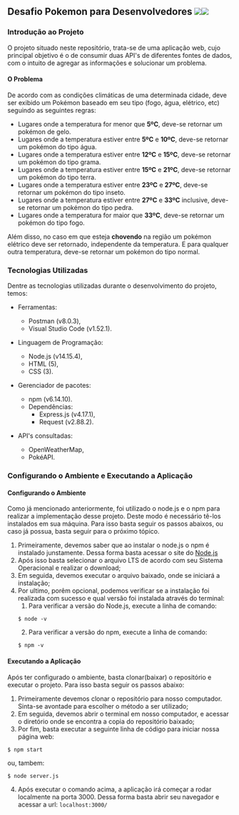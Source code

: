 ## Desafio Pokemon para Desenvolvedores ![](https://icon-icons.com/icons2/896/PNG/32/pokemon_go_play_game_cinema_film_movie_icon-icons.com_69163.png)![](https://icon-icons.com/icons2/851/PNG/32/pikachu_icon-icons.com_67535.png)

### Introdução ao Projeto
O projeto situado neste repositório, trata-se de uma aplicação web, cujo principal objetivo é o de consumir duas API's de diferentes fontes de dados, com o intuito de agregar as informações e solucionar um problema. 

#### O Problema
De acordo com as condições climáticas de uma determinada cidade, deve ser exibido um Pokémon baseado em seu tipo (fogo, água, elétrico, etc) seguindo as seguintes regras:

*  Lugares onde a temperatura for menor que **5ºC**, deve-se retornar um pokémon de gelo.
*  Lugares onde a temperatura estiver entre **5ºC** e **10ºC**, deve-se retornar um pokémon do tipo água.
*  Lugares onde a temperatura estiver entre **12ºC** e **15ºC**, deve-se retornar um pokémon do tipo grama.
*  Lugares onde a temperatura estiver entre **15ºC** e **21ºC**, deve-se retornar um pokémon do tipo terra.
*  Lugares onde a temperatura estiver entre **23ºC** e **27ºC**, deve-se retornar um pokémon do tipo inseto.
*  Lugares onde a temperatura estiver entre **27ºC** e **33ºC** inclusive, deve-se retornar um pokémon do tipo pedra.
*  Lugares onde a temperatura for maior que **33ºC**, deve-se retornar um pokémon do tipo fogo.

Além disso, no caso em que esteja **chovendo** na região um pokémon elétrico deve ser retornado, independente da temperatura. E para qualquer outra temperatura, deve-se retornar um pokémon do tipo normal.

### Tecnologias Utilizadas
Dentre as tecnologias utilizadas durante o desenvolvimento do projeto, temos:
* Ferramentas:
  * Postman (v8.0.3),
  * Visual Studio Code (v1.52.1).
  
* Linguagem de Programação:
  * Node.js (v14.15.4),
  * HTML (5),
  * CSS (3).
  
* Gerenciador de pacotes:
    * npm (v6.14.10).
    * Dependências:
      * Express.js (v4.17.1),
      * Request (v2.88.2).
  
* API's consultadas:
  * OpenWeatherMap,
  * PokéAPI.
  
### Configurando o Ambiente e Executando a Aplicação
#### Configurando o Ambiente
Como já mencionado anteriormente, foi utilizado o node.js e o npm para realizar a implementação desse projeto. Deste modo é necessário tê-los instalados em sua máquina. Para isso basta seguir os passos abaixos, ou caso já possua, basta seguir para o próximo tópico.
  1. Primeiramente, devemos saber que ao instalar o node.js o npm é instalado junstamente. Dessa forma basta acessar o site do [Node.js](https://nodejs.org/en/download/)
  2. Após isso basta selecionar o arquivo LTS de acordo com seu Sistema Operacional e realizar o download;
  3. Em seguida, devemos executar o arquivo baixado, onde se iniciará a instalação;
  4. Por ultimo, porêm opcional, podemos verificar se a instalação foi realizada com sucesso e qual versão foi instalada através do terminal:
     1. Para verificar a versão do Node.js, execute a linha de comando:
     ```
     $ node -v
     ```
     2. Para verificar a versão do npm, execute a linha de comando:
     ```
     $ npm -v
     ```

#### Executando a Aplicação
Após ter configurado o ambiente, basta clonar(baixar) o repositório e executar o projeto. Para isso basta seguir os passos abaixo:
  1. Primeiramente devemos clonar o repositório para nosso computador. Sinta-se avontade para escolher o método a ser utilizado;
  2. Em seguida, devemos abrir o terminal em nosso computador, e acessar o diretório onde se encontra a copia do repositório baixado;
  3. Por fim, basta executar a seguinte linha de código para iniciar nossa página web: 
  ```
  $ npm start
  ```
  ou, tambem:
   ```
  $ node server.js
  ```
  4. Após executar o comando acima, a aplicação irá começar a rodar localmente na porta 3000. Dessa forma basta abrir seu navegador e acessar a url: `localhost:3000/`
 
  


